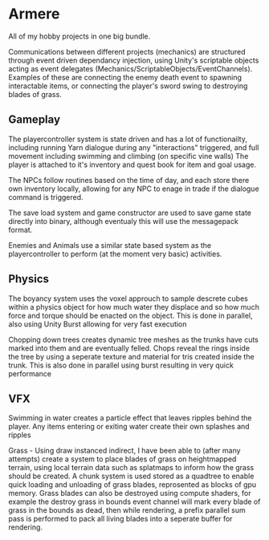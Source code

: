 # Armere

All of my hobby projects in one big bundle.

Communications between different projects (mechanics) are structured through event driven dependancy injection, 
using Unity's scriptable objects acting as event delegates (Mechanics/ScriptableObjects/EventChannels). Examples of these
are connecting the enemy death event to spawning interactable items, or connecting the player's sword swing to destroying 
blades of grass.

## Gameplay

The playercontroller system is state driven and has a lot of functionailty, including running Yarn dialogue 
during any "interactions" triggered, and full movement including swimming and climbing (on specific vine walls)
The player is attached to it's inventory and quest book for item and goal usage.

The NPCs follow routines based on the time of day, and each store there own inventory locally, allowing for any
NPC to enage in trade if the dialogue command is triggered.

The save load system and game constructor are used to save game state directly into binary, although eventualy 
this will use the messagepack format.

Enemies and Animals use a similar state based system as the playercontroller to perform (at the moment very basic)
activities.

## Physics

The boyancy system uses the voxel approuch to sample descrete cubes within a physics object for how much water they displace and 
so how much force and torque should be enacted on the object. This is done in parallel, also using Unity Burst allowing for very fast execution

Chopping down trees creates dynamic tree meshes as the trunks have cuts marked into them and are eventually felled.
Chops reveal the rings inside the tree by using a seperate texture and material for tris created inside the trunk. 
This is also done in parallel using burst resulting in very quick performance

## VFX

Swimming in water creates a particle effect that leaves ripples behind the player. Any items entering or exiting water create their
own splashes and ripples

Grass - Using draw instanced indirect, I have been able to (after many attempts) create a system to place blades of grass on heightmapped
terrain, using local terrain data such as splatmaps to inform how the grass should be created. A chunk system is used stored as a quadtree to
enable quick loading and unloading of grass blades, reprosented as blocks of gpu memory. Grass blades can also be destroyed using compute shaders,
for example the destroy grass in bounds event channel will mark every blade of grass in the bounds as dead, then while rendering, a prefix parallel sum
pass is performed to pack all living blades into a seperate buffer for rendering.
